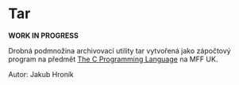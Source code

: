 # Tar

__WORK IN PROGRESS__

Drobná podmnožina archivovací utility tar vytvořená jako zápočtový program na předmět [The C Programming Language](https://devnull-cz.github.io/c-prog-lang/) na MFF UK.

Autor: Jakub Hroník

